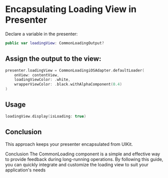 # Encapsulating Loading View in Presenter

Declare a variable in the presenter:

```swift
public var loadingView: CommonLoadingOutput?
```

## Assign the output to the view:

```swift
presenter.loadingView = CommonLoadingiOSAdapter.defaultLoader(
    onView: contentView,
    loadingViewColor: .white,
    wrapperViewColor: .black.withAlphaComponent(0.4)
)
```

## Usage

```swift
loadingView.display(isLoading: true)
```

## Conclusion

This approach keeps your presenter encapsulated from UIKit.

Conclusion
The CommonLoading component is a simple and effective way to provide feedback during long-running operations. By following this guide, you can quickly integrate and customize the loading view to suit your application's needs